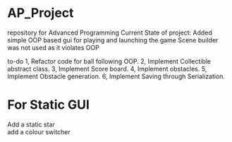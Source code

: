 # AP_Project
repository for Advanced Programming
Current State of project:
Added simple OOP based gui for playing and launching the game
Scene builder was not used as it violates OOP


to-do
1, Refactor code for ball following OOP.
2, Implement Collectible abstract class.
3, Implement Score board.
4, Implement obstacles.
5, Implement Obstacle generation.
6, Implement Saving through Serialization.

# For Static GUI <br>
Add a static star<br>
add a colour switcher <br>
